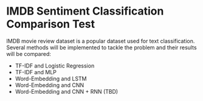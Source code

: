 # IMDB Sentiment Classification Comparison Test

IMDB movie review dataset is a popular dataset used for text classification. Several methods will be implemented to tackle the problem and their results will be compared:
- TF-IDF and Logistic Regression
- TF-IDF and MLP
- Word-Embedding and LSTM
- Word-Embedding and CNN
- Word-Embedding and CNN + RNN
(TBD)
